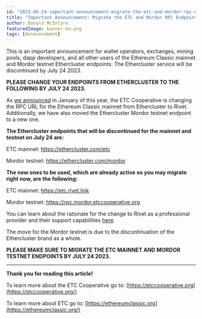 ```yaml
---
id: "2023-06-24-important-announcement-migrate-the-etc-and-mordor-rpc-endpoints-by-july-24-2023-en"
title: "Important Announcement: Migrate the ETC and Mordor RPC Endpoints by July 24 2023"
author: Donald McIntyre
featuredImage: banner-en.png
tags: [Announcement]
---
```


This is an important announcement for wallet operators, exchanges, mining pools, dapp developers, and all other users of the Ethereum Classic mainnet and Mordor testnet Ethercluster endpoints: The Ethercluster service will be discontinued by July 24 2023.

**PLEASE CHANGE YOUR ENDPOINTS FROM ETHERCLUSTER TO THE FOLLOWING BY JULY 24 2023.**

As [we announced](https://etccooperative.org/posts/2023-01-02-the-ethereum-classic-rpc-url-is-changing-from-ethercluster-to-rivet-en) in January of this year, the ETC Cooperative is changing the RPC URL for the Ethereum Classic mainnet from Ethercluster to Rivet. Additionally, we have also moved the Ethercluster Mordor testnet endpoint to a new one.

**The Ethercluster endpoints that will be discontinued for the mainnet and testnet on July 24 are:**

ETC mainnet: https://ethercluster.com/etc

Mordor testnet:  https://ethercluster.com/mordor

**The new ones to be used, which are already active so you may migrate right now, are the following:**

ETC mainnet: https://etc.rivet.link

Mordor testnet: https://rpc.mordor.etccooperative.org

You can learn about the rationale for the change to Rivet as a professional provider and their support capabilities [here](https://etccooperative.org/posts/2023-01-02-the-ethereum-classic-rpc-url-is-changing-from-ethercluster-to-rivet-en).

The move for the Mordor testnet is due to the discontinuation of the Ethercluster brand as a whole. 

**PLEASE MAKE SURE TO MIGRATE THE ETC MAINNET AND MORDOR TESTNET ENDPOINTS BY JULY 24 2023.**

---

**Thank you for reading this article!**

To learn more about the ETC Cooperative go to:  [https://etccooperative.org](https://etccooperative.org/)

To learn more about ETC go to:  [https://ethereumclassic.org](https://ethereumclassic.org/)
